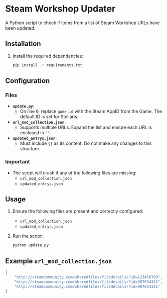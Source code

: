 # Steam Workshop Updater

A Python script to check if items from a list of Steam Workshop URLs have been updated.

## Installation

1. Install the required dependencies:
    ```bash
    pip install -r requirements.txt
    ```

## Configuration

### Files

- **`update.py`**: 
    - On line 6, replace `game_id` with the Steam AppID from the Game. The default ID is set for Stellaris.
- **`url_mod_collection.json`**: 
    - Supports multiple URLs. Expand the list and ensure each URL is enclosed in `""`.
- **`updated_entrys.json`**: 
    - Must include `{}` as its content. Do not make any changes to this structure.

### Important

- The script will crash if any of the following files are missing:
  - `url_mod_collection.json`
  - `updated_entrys.json`

## Usage

1. Ensure the following files are present and correctly configured:
    - `url_mod_collection.json`
    - `updated_entrys.json`

2. Run the script:
    ```bash
    python update.py
    ```

## Example `url_mod_collection.json`

```json
[
    "http://steamcommunity.com/sharedfiles/filedetails/?id=123456789",
    "http://steamcommunity.com/sharedfiles/filedetails/?id=987654321",
    "http://steamcommunity.com/sharedfiles/filedetails/?id=987654321"
]
